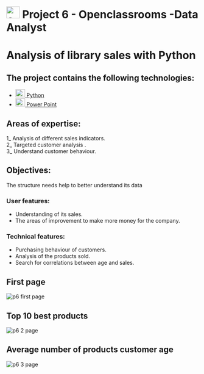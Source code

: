  # <a  href="https://openclassrooms.com/fr/paths/324/projects/859/assignment"  title="openclassrooms"><img  src="https://upload.wikimedia.org/wikipedia/fr/0/0d/Logo_OpenClassrooms.png"  alt="openclassrooms"  width="35px"  height="31px"></a> Project 6 - Openclassrooms -Data Analyst

# Analysis of library sales with Python


## The project contains the following technologies:

- <a  href="https://www.python.org/"  title="Python"><img  src="https://github.com/get-icon/geticon/blob/master/icons/python.svg"  alt="Python"  width="25px"  height="21px"> Python</a>
- <a  href="https://www.microsoft.com/fr/microsoft-365/powerpoint"  title="Power_Point"><img  src="https://github.com/get-icon/geticon/blob/master/icons/microsoft-office-powerpoint.svg"  alt="Power Point"  width="25px"  height="21px"> Power Point</a>


## Areas of expertise:

1_ Analysis of different sales indicators.  
2_ Targeted customer analysis .  
3_ Understand customer behaviour.


## Objectives:

The structure needs help to better understand its data

### User features:

<ul>
  <li>Understanding of its sales.</li>
  <li>The areas of improvement to make more money for the company.</li>
</ul>

### Technical features:

<ul>
<li>Purchasing behaviour of customers.</li>
<li>Analysis of the products sold.</li>
<li>Search for correlations between age and sales.</li>
</ul>


## First page
![p6 first page](https://github.com/zuttokan/Data_KNIME/assets/100352779/e7d10a19-f09d-40db-9d33-c5f63cd47590)

## Top 10 best products
![p6 2 page](https://github.com/zuttokan/Data_KNIME/assets/100352779/eb59b23a-7c6a-4fcd-8134-3637e3171c98)

## Average number of products customer age
![p6 3 page](https://github.com/zuttokan/Data_KNIME/assets/100352779/042e8482-7b61-4f21-a48f-b5c7ba2f825a)

